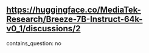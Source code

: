 ## https://huggingface.co/MediaTek-Research/Breeze-7B-Instruct-64k-v0_1/discussions/2

contains_question: no